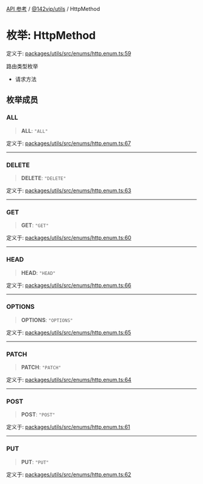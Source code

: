 [API 参考](../wiki/Home) / [@142vip/utils](../wiki/@142vip.utils) / HttpMethod

# 枚举: HttpMethod

定义于: [packages/utils/src/enums/http.enum.ts:59](https://github.com/142vip/core-x/blob/58a4aca72f73ebc92491a458c9b83754486dc296/packages/utils/src/enums/http.enum.ts#L59)

路由类型枚举

* 请求方法

## 枚举成员

### ALL

> **ALL**: `"ALL"`

定义于: [packages/utils/src/enums/http.enum.ts:67](https://github.com/142vip/core-x/blob/58a4aca72f73ebc92491a458c9b83754486dc296/packages/utils/src/enums/http.enum.ts#L67)

***

### DELETE

> **DELETE**: `"DELETE"`

定义于: [packages/utils/src/enums/http.enum.ts:63](https://github.com/142vip/core-x/blob/58a4aca72f73ebc92491a458c9b83754486dc296/packages/utils/src/enums/http.enum.ts#L63)

***

### GET

> **GET**: `"GET"`

定义于: [packages/utils/src/enums/http.enum.ts:60](https://github.com/142vip/core-x/blob/58a4aca72f73ebc92491a458c9b83754486dc296/packages/utils/src/enums/http.enum.ts#L60)

***

### HEAD

> **HEAD**: `"HEAD"`

定义于: [packages/utils/src/enums/http.enum.ts:66](https://github.com/142vip/core-x/blob/58a4aca72f73ebc92491a458c9b83754486dc296/packages/utils/src/enums/http.enum.ts#L66)

***

### OPTIONS

> **OPTIONS**: `"OPTIONS"`

定义于: [packages/utils/src/enums/http.enum.ts:65](https://github.com/142vip/core-x/blob/58a4aca72f73ebc92491a458c9b83754486dc296/packages/utils/src/enums/http.enum.ts#L65)

***

### PATCH

> **PATCH**: `"PATCH"`

定义于: [packages/utils/src/enums/http.enum.ts:64](https://github.com/142vip/core-x/blob/58a4aca72f73ebc92491a458c9b83754486dc296/packages/utils/src/enums/http.enum.ts#L64)

***

### POST

> **POST**: `"POST"`

定义于: [packages/utils/src/enums/http.enum.ts:61](https://github.com/142vip/core-x/blob/58a4aca72f73ebc92491a458c9b83754486dc296/packages/utils/src/enums/http.enum.ts#L61)

***

### PUT

> **PUT**: `"PUT"`

定义于: [packages/utils/src/enums/http.enum.ts:62](https://github.com/142vip/core-x/blob/58a4aca72f73ebc92491a458c9b83754486dc296/packages/utils/src/enums/http.enum.ts#L62)
